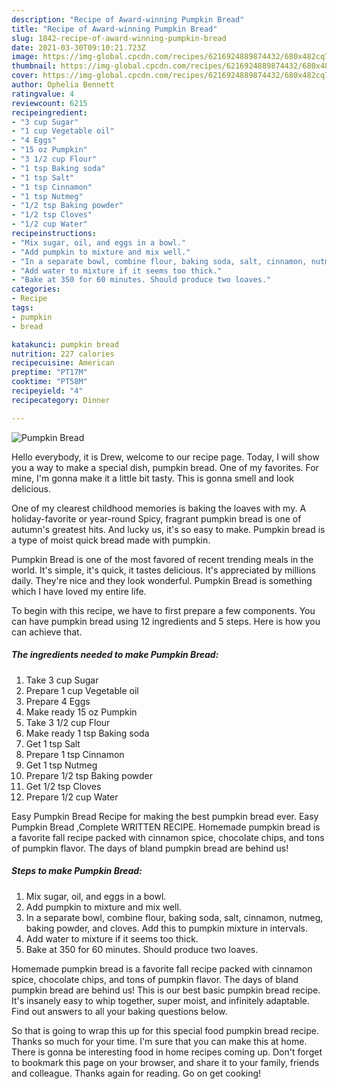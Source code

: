 ```yaml
---
description: "Recipe of Award-winning Pumpkin Bread"
title: "Recipe of Award-winning Pumpkin Bread"
slug: 1842-recipe-of-award-winning-pumpkin-bread
date: 2021-03-30T09:10:21.723Z
image: https://img-global.cpcdn.com/recipes/6216924889874432/680x482cq70/pumpkin-bread-recipe-main-photo.jpg
thumbnail: https://img-global.cpcdn.com/recipes/6216924889874432/680x482cq70/pumpkin-bread-recipe-main-photo.jpg
cover: https://img-global.cpcdn.com/recipes/6216924889874432/680x482cq70/pumpkin-bread-recipe-main-photo.jpg
author: Ophelia Bennett
ratingvalue: 4
reviewcount: 6215
recipeingredient:
- "3 cup Sugar"
- "1 cup Vegetable oil"
- "4 Eggs"
- "15 oz Pumpkin"
- "3 1/2 cup Flour"
- "1 tsp Baking soda"
- "1 tsp Salt"
- "1 tsp Cinnamon"
- "1 tsp Nutmeg"
- "1/2 tsp Baking powder"
- "1/2 tsp Cloves"
- "1/2 cup Water"
recipeinstructions:
- "Mix sugar, oil, and eggs in a bowl."
- "Add pumpkin to mixture and mix well."
- "In a separate bowl, combine flour, baking soda, salt, cinnamon, nutmeg, baking powder, and cloves. Add this to pumpkin mixture in intervals."
- "Add water to mixture if it seems too thick."
- "Bake at 350 for 60 minutes. Should produce two loaves."
categories:
- Recipe
tags:
- pumpkin
- bread

katakunci: pumpkin bread 
nutrition: 227 calories
recipecuisine: American
preptime: "PT17M"
cooktime: "PT58M"
recipeyield: "4"
recipecategory: Dinner

---
```



![Pumpkin Bread](https://img-global.cpcdn.com/recipes/6216924889874432/680x482cq70/pumpkin-bread-recipe-main-photo.jpg)

Hello everybody, it is Drew, welcome to our recipe page. Today, I will show you a way to make a special dish, pumpkin bread. One of my favorites. For mine, I'm gonna make it a little bit tasty. This is gonna smell and look delicious.

One of my clearest childhood memories is baking the loaves with my. A holiday-favorite or year-round Spicy, fragrant pumpkin bread is one of autumn&#39;s greatest hits. And lucky us, it&#39;s so easy to make. Pumpkin bread is a type of moist quick bread made with pumpkin.

Pumpkin Bread is one of the most favored of recent trending meals in the world. It's simple, it's quick, it tastes delicious. It's appreciated by millions daily. They're nice and they look wonderful. Pumpkin Bread is something which I have loved my entire life.


To begin with this recipe, we have to first prepare a few components. You can have pumpkin bread using 12 ingredients and 5 steps. Here is how you can achieve that.

<!--inarticleads1-->

##### The ingredients needed to make Pumpkin Bread:

1. Take 3 cup Sugar
1. Prepare 1 cup Vegetable oil
1. Prepare 4 Eggs
1. Make ready 15 oz Pumpkin
1. Take 3 1/2 cup Flour
1. Make ready 1 tsp Baking soda
1. Get 1 tsp Salt
1. Prepare 1 tsp Cinnamon
1. Get 1 tsp Nutmeg
1. Prepare 1/2 tsp Baking powder
1. Get 1/2 tsp Cloves
1. Prepare 1/2 cup Water


Easy Pumpkin Bread Recipe for making the best pumpkin bread ever. Easy Pumpkin Bread ,Complete WRITTEN RECIPE. Homemade pumpkin bread is a favorite fall recipe packed with cinnamon spice, chocolate chips, and tons of pumpkin flavor. The days of bland pumpkin bread are behind us! 

<!--inarticleads2-->

##### Steps to make Pumpkin Bread:

1. Mix sugar, oil, and eggs in a bowl.
1. Add pumpkin to mixture and mix well.
1. In a separate bowl, combine flour, baking soda, salt, cinnamon, nutmeg, baking powder, and cloves. Add this to pumpkin mixture in intervals.
1. Add water to mixture if it seems too thick.
1. Bake at 350 for 60 minutes. Should produce two loaves.


Homemade pumpkin bread is a favorite fall recipe packed with cinnamon spice, chocolate chips, and tons of pumpkin flavor. The days of bland pumpkin bread are behind us! This is our best basic pumpkin bread recipe. It&#39;s insanely easy to whip together, super moist, and infinitely adaptable. Find out answers to all your baking questions below. 

So that is going to wrap this up for this special food pumpkin bread recipe. Thanks so much for your time. I'm sure that you can make this at home. There is gonna be interesting food in home recipes coming up. Don't forget to bookmark this page on your browser, and share it to your family, friends and colleague. Thanks again for reading. Go on get cooking!
